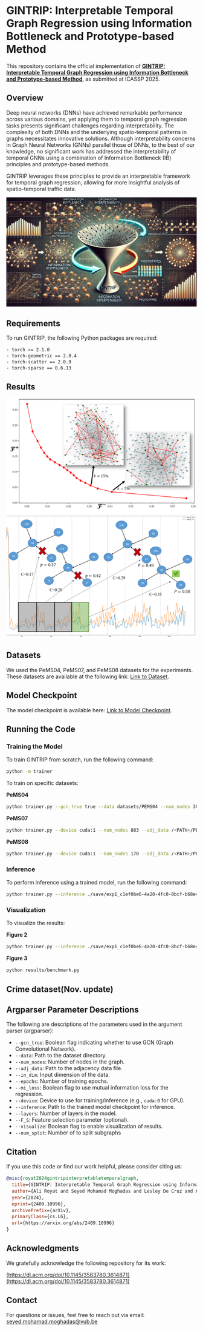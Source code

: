 # GINTRIP: Interpretable Temporal Graph Regression using Information Bottleneck and Prototype-based Method

This repository contains the official implementation of [**GINTRIP: Interpretable Temporal Graph Regression using Information Bottleneck and Prototype-based Method**](https://arxiv.org/abs/2409.10996v1), as submitted at ICASSP 2025.

## Overview

Deep neural networks (DNNs) have achieved remarkable performance across various domains, yet applying them to temporal graph regression tasks presents significant challenges regarding interpretability. The complexity of both DNNs and the underlying spatio-temporal patterns in graphs necessitates innovative solutions. Although interpretability concerns in Graph Neural Networks (GNNs) parallel those of DNNs, to the best of our knowledge, no significant work has addressed the interpretability of temporal GNNs using a combination of Information Bottleneck (IB) principles and prototype-based methods.

GINTRIP leverages these principles to provide an interpretable framework for temporal graph regression, allowing for more insightful analysis of spatio-temporal traffic data.

![Model Architecture](./img.png)

## Requirements

To run GINTRIP, the following Python packages are required:

```
- torch >= 2.1.0
- torch-geometric == 2.0.4
- torch-scatter == 2.0.9
- torch-sparse == 0.6.13
```

## Results

![Fidelity](./results/Screenshot%20from%202024-11-28%2006-30-48.png)
![Explainablity](./results/explain_v2.png)

## Datasets

We used the PeMS04, PeMS07, and PeMS08 datasets for the experiments. These datasets are available at the following link: [Link to Dataset](https://vub-my.sharepoint.com/:u:/g/personal/seyed_mohamad_moghadas_vub_be/EYCkNe_FhbNNngbW2V9rbvkBx2XR25wJxydyCmq_EU3nPA?e=axhsx9).

## Model Checkpoint

The model checkpoint is available here: [Link to Model Checkpoint](https://vub-my.sharepoint.com/:u:/g/personal/seyed_mohamad_moghadas_vub_be/EYTDdg507DNCg-pLWbjG3EEBeUo3FPZEI11TNIcr3Qvf4A?e=koIqqF).

## Running the Code

### Training the Model

To train GINTRIP from scratch, run the following command:

```bash
python -m trainer
```

To train on specific datasets:

**PeMS04**

```bash
python trainer.py --gcn_true true --data datasets/PEMS04 --num_nodes 307 --adj_data /<PATH>/PEMS04/PEMS04.csv --in_dim 1 --epochs 500 --mi_loss true
```

**PeMS07**

```bash
python trainer.py --device cuda:1 --num_nodes 883 --adj_data /<PATH>/PEMS07.csv --data /<PATH>/PEMS07.npz
```

**PeMS08**

```bash
python trainer.py --device cuda:1 --num_nodes 170 --adj_data /<PATH>/PEMS08.csv --data /<PATH>/PEMS08.npz
```

### Inference

To perform inference using a trained model, run the following command:

```bash
python trainer.py --inference ./save/exp1_c1ef0be6-4a20-4fc0-8bcf-b68e42adc990.pth --layers 9 --F_S None
```

### Visualization

To visualize the results:

**Figure 2**

```bash
python trainer.py --inference ./save/exp1_c1ef0be6-4a20-4fc0-8bcf-b68e42adc990.pth --visualize True --layers 9 --F_S None
```

**Figure 3**

```bash
python results/benchmark.py
```

## Crime dataset(Nov. update)

## Argparser Parameter Descriptions

The following are descriptions of the parameters used in the argument parser (argparser):

- `--gcn_true`: Boolean flag indicating whether to use GCN (Graph Convolutional Network).
- `--data`: Path to the dataset directory.
- `--num_nodes`: Number of nodes in the graph.
- `--adj_data`: Path to the adjacency data file.
- `--in_dim`: Input dimension of the data.
- `--epochs`: Number of training epochs.
- `--mi_loss`: Boolean flag to use mutual information loss for the regression.
- `--device`: Device to use for training/inference (e.g., `cuda:0` for GPU).
- `--inference`: Path to the trained model checkpoint for inference.
- `--layers`: Number of layers in the model.
- `--F_S`: Feature selection parameter (optional).
- `--visualize`: Boolean flag to enable visualization of results.
- `--num_split`: Number of to split subgraphs

## Citation

If you use this code or find our work helpful, please consider citing us:

```bibtex
@misc{royat2024gintripinterpretabletemporalgraph,
  title={GINTRIP: Interpretable Temporal Graph Regression using Information Bottleneck and Prototype-based Method},
  author={Ali Royat and Seyed Mohamad Moghadas and Lesley De Cruz and Adrian Munteanu},
  year={2024},
  eprint={2409.10996},
  archivePrefix={arXiv},
  primaryClass={cs.LG},
  url={https://arxiv.org/abs/2409.10996}
}
```

## Acknowledgments

We gratefully acknowledge the following repository for its work:

[https://dl.acm.org/doi/10.1145/3583780.3614871](https://dl.acm.org/doi/10.1145/3583780.3614871)

## Contact

For questions or issues, feel free to reach out via email: [seyed.mohamad.moghadas@vub.be](mailto:seyed.mohamad.moghadas@vub.be)
